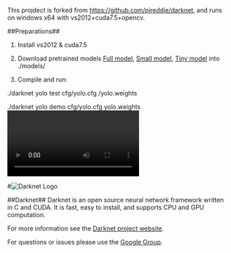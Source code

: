 This projdect is forked from https://github.com/pjreddie/darknet, and runs on windows x64 with vs2012+cuda7.5+opencv.

##Preparations##

1. Install vs2012 & cuda7.5

2. Download pretrained models 
	[Full model](http://pjreddie.com/media/files/yolo.weights),
	[Small model](http://pjreddie.com/media/files/yolo-small.weights),
	[Tiny model](http://pjreddie.com/media/files/yolo-tiny.weights) 
	into ./models/

3. Compile and run:

./darknet yolo test cfg/yolo.cfg <path>/yolo.weights <image>

./darknet yolo demo cfg/yolo.cfg yolo.weights <video>

#![Darknet Logo](http://pjreddie.com/media/files/darknet-black-small.png)

##Darknet##
Darknet is an open source neural network framework written in C and CUDA. It is fast, easy to install, and supports CPU and GPU computation.

For more information see the [Darknet project website](http://pjreddie.com/darknet).

For questions or issues please use the [Google Group](https://groups.google.com/forum/#!forum/darknet).
